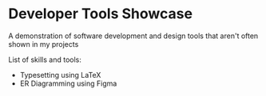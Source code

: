 # Developer Tools Showcase
A demonstration of software development and design tools that aren't often shown in my projects

List of skills and tools:
- Typesetting using LaTeX
- ER Diagramming using Figma
